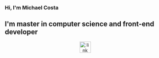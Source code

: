 ### Hi, I'm Michael Costa

## I'm master in computer science and front-end developer

<p align='center'>
    <a href='https://github.com/lupsufpel'>
        <img alt='link to LUPS' src='https://lh3.googleusercontent.com/pw/ACtC-3dg9ciXhezuq-ojvmzpHOjbA9d-ET3ud2a30r9GA08KSb0pB0QRMYfzTLQDxBp1aboFW4ENUzvE-l_URJ7ooruDr36Y3HsbOPpu7NH1OfY8lvxs7s4Iq8A7yjFhxIWzs563xfak3xpMGaMpBfE4X023=s380-no?authuser=0' width='35' />
    </a>
    <!-- &nbsp;
    <a href='https://nave.rs/'>
        <img alt='link to Nave.rs' src='https://lh3.googleusercontent.com/pw/ACtC-3cVFEFVWw51YvlXO3AhiAtLKPFrOOUiZC4ws9TZm-ljc3Bgh-DSGAPcXq1Il340HoDdXmX3scWfVJWZJh3VpzDl2C8S7tlszG9Kac3TFsl07TfwtQEKCX3DYy6F7jIaDhzauqcszljKjcO3UkM_qQO3=s280-no?authuser=0' width='35' />
    </a> -->
</p>

<!-- <img align='left' alt="Michael's Github Stats" src="https://github-readme-stats.vercel.app/api?username=MichaelACosta&show_icons=true&hide_border=true" /> -->
